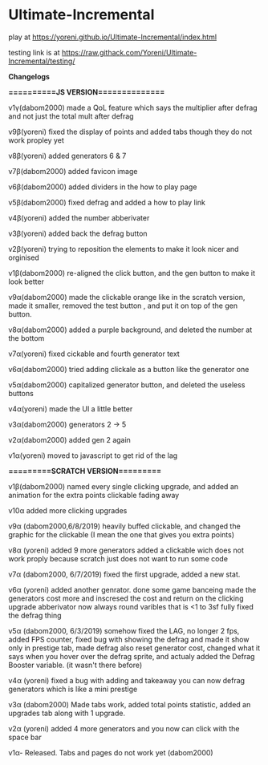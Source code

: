 # Ultimate-Incremental
play at https://yoreni.github.io/Ultimate-Incremental/index.html

testing link is at https://raw.githack.com/Yoreni/Ultimate-Incremental/testing/

**Changelogs**

**==========JS VERSION==============**

v1γ(dabom2000) made a QoL feature which says the multiplier after defrag and not just the total mult after defrag

v9β(yoreni) fixed the display of points and added tabs though they do not work propley yet

v8β(yoreni) added generators 6 & 7

v7β(dabom2000) added favicon image

v6β(dabom2000) added dividers in the how to play page

v5β(dabom2000) fixed defrag and added a how to play link

v4β(yoreni) added the number abberivater

v3β(yoreni) added back the defrag button

v2β(yoreni) trying to reposition the elements to make it look nicer and orginised

v1β(dabom2000) re-aligned the click button, and the gen button to make it look better

v9α(dabom2000) made the clickable orange like in the scratch version, made it smaller, removed the test button
, and put it on top of the gen button.

v8α(dabom2000) added a purple background, and deleted the number at the bottom

v7α(yoreni) fixed cickable and fourth generator text

v6α(dabom2000) tried adding clickale as a button like the generator one

v5α(dabom2000) capitalized generator button, and deleted the useless buttons

v4α(yoreni) made the UI a little better

v3α(dabom2000) generators 2 -> 5

v2α(dabom2000) added gen 2 again

v1α(yoreni) moved to javascript to get rid of the lag

**=========SCRATCH VERSION=========**

v1β(dabom2000)
named every single clicking upgrade, and added an animation for the extra points clickable fading away

v10α
added more clicking upgrades

v9α (dabom2000,6/8/2019)
heavily buffed clickable, and changed the graphic for the clickable (I mean the one that gives you extra points)

v8α (yoreni)
added 9 more generators
added a clickable wich does not work proply because scratch just does not want to run some code

v7α (dabom2000, 6/7/2019)
fixed the first upgrade, added a new stat.

v6α (yoreni)
added another genrator. done some game banceing made the generators cost more and inscresed the cost and return on the clicking upgrade
abberivator now always round varibles that is <1 to 3sf
fully fixed the defrag thing

v5α (dabom2000, 6/3/2019)
somehow fixed the LAG, no longer 2 fps, added FPS counter, fixed bug with showing the defrag and made it show only in prestige tab, made defrag also reset generator cost, changed what it says when you hover over the defrag sprite, and actualy added the Defrag Booster variable. (it wasn't there before)

v4α (yoreni)
fixed a bug with adding and takeaway
you can now defrag generators which is like a mini prestige

v3α (dabom2000)
Made tabs work, added total points statistic, added an upgrades tab along with 1 upgrade.

v2α (yoreni)
added 4 more generators and you now can click with the space bar 

v1α- Released. Tabs and pages do not work yet (dabom2000)

